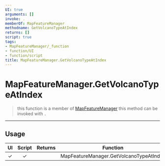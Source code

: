 ```yaml
---
UI: true
arguments: []
invoke: .
memberOf: MapFeatureManager
methodname: GetVolcanoTypeAtIndex
returns: []
script: true
tags:
- MapFeatureManager/_function
- function/UI
- function/script
title: MapFeatureManager.GetVolcanoTypeAtIndex
---
```

# MapFeatureManager.GetVolcanoTypeAtIndex
> this function is a member of [MapFeatureManager](civ-6/lua/MapFeatureManager.md)
> this method can be invoked with `.`
-----
## Usage
|  UI | Script | Returns | Function | Arguments |
|:---:|:------:|-------:|:--------:|:---------|
|✓|✓||MapFeatureManager.GetVolcanoTypeAtIndex||

